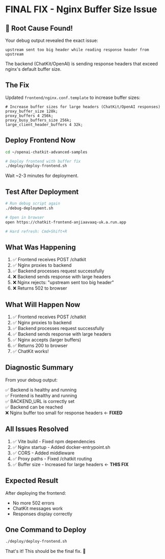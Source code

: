 # FINAL FIX - Nginx Buffer Size Issue

## 🎯 Root Cause Found!

Your debug output revealed the exact issue:

```
upstream sent too big header while reading response header from upstream
```

The backend (ChatKit/OpenAI) is sending response headers that exceed nginx's default buffer size.

## The Fix

Updated `frontend/nginx.conf.template` to increase buffer sizes:

```nginx
# Increase buffer sizes for large headers (ChatKit/OpenAI responses)
proxy_buffer_size 128k;
proxy_buffers 4 256k;
proxy_busy_buffers_size 256k;
large_client_header_buffers 4 32k;
```

## Deploy Frontend Now

```bash
cd ~/openai-chatkit-advanced-samples

# Deploy frontend with buffer fix
./deploy/deploy-frontend.sh
```

Wait ~2-3 minutes for deployment.

## Test After Deployment

```bash
# Run debug script again
./debug-deployment.sh

# Open in browser
open https://chatkit-frontend-anjiaavaaq-uk.a.run.app

# Hard refresh: Cmd+Shift+R
```

## What Was Happening

1. ✅ Frontend receives POST /chatkit
2. ✅ Nginx proxies to backend
3. ✅ Backend processes request successfully
4. ❌ Backend sends response with large headers
5. ❌ Nginx rejects: "upstream sent too big header"
6. ❌ Returns 502 to browser

## What Will Happen Now

1. ✅ Frontend receives POST /chatkit
2. ✅ Nginx proxies to backend
3. ✅ Backend processes request successfully
4. ✅ Backend sends response with large headers
5. ✅ Nginx accepts (larger buffers)
6. ✅ Returns 200 to browser
7. ✅ ChatKit works!

## Diagnostic Summary

From your debug output:

✅ Backend is healthy and running  
✅ Frontend is healthy and running  
✅ BACKEND_URL is correctly set  
✅ Backend can be reached  
❌ Nginx buffer too small for response headers ← **FIXED**

## All Issues Resolved

1. ✅ Vite build - Fixed npm dependencies
2. ✅ Nginx startup - Added docker-entrypoint.sh
3. ✅ CORS - Added middleware
4. ✅ Proxy paths - Fixed /chatkit routing
5. ✅ Buffer size - Increased for large headers ← **THIS FIX**

## Expected Result

After deploying the frontend:
- No more 502 errors
- ChatKit messages work
- Responses display correctly

## One Command to Deploy

```bash
./deploy/deploy-frontend.sh
```

That's it! This should be the final fix. 🎉
